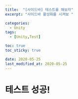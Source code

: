 ```yaml
---
title:  "[사이드바] 테스트를 해보자"
excerpt: "사이드바 활성화를 시켜보 "

categories:
  - Unity
tags:
  - [Unity,Test]

toc: true
toc_sticky: true

date: 2020-05-25
last_modified_at: 2020-05-25
---
```


# 테스트 성공!
